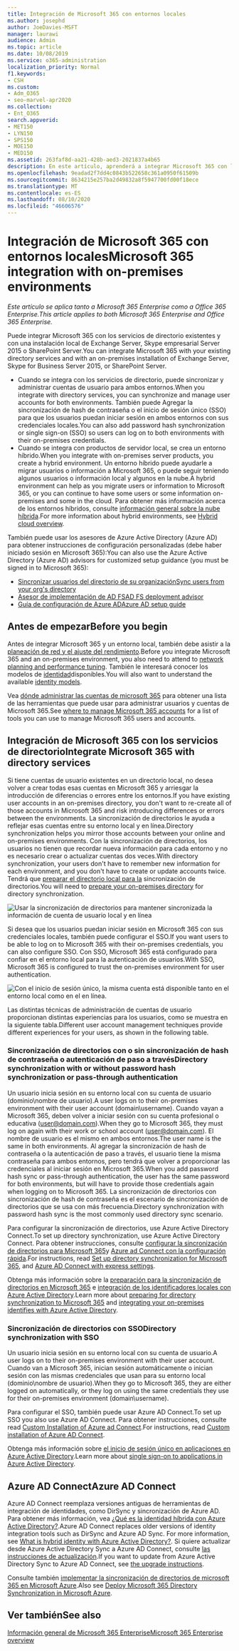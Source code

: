 ```yaml
---
title: Integración de Microsoft 365 con entornos locales
ms.author: josephd
author: JoeDavies-MSFT
manager: laurawi
audience: Admin
ms.topic: article
ms.date: 10/08/2019
ms.service: o365-administration
localization_priority: Normal
f1.keywords:
- CSH
ms.custom:
- Adm_O365
- seo-marvel-apr2020
ms.collection:
- Ent_O365
search.appverid:
- MET150
- LYN150
- SPS150
- MOE150
- MED150
ms.assetid: 263faf8d-aa21-428b-aed3-2021837a4b65
description: En este artículo, aprenderá a integrar Microsoft 365 con los servicios de directorio y los entornos locales existentes.
ms.openlocfilehash: 9eadad2f7dd4c0843b522658c361a0950f61509b
ms.sourcegitcommit: 8634215e257ba2d49832a8f5947700fd00f18ece
ms.translationtype: MT
ms.contentlocale: es-ES
ms.lasthandoff: 08/10/2020
ms.locfileid: "46606576"
---
```

# <a name="microsoft-365-integration-with-on-premises-environments"></a><span data-ttu-id="d40cc-103">Integración de Microsoft 365 con entornos locales</span><span class="sxs-lookup"><span data-stu-id="d40cc-103">Microsoft 365 integration with on-premises environments</span></span>

<span data-ttu-id="d40cc-104">*Este artículo se aplica tanto a Microsoft 365 Enterprise como a Office 365 Enterprise.*</span><span class="sxs-lookup"><span data-stu-id="d40cc-104">*This article applies to both Microsoft 365 Enterprise and Office 365 Enterprise.*</span></span>

<span data-ttu-id="d40cc-105">Puede integrar Microsoft 365 con los servicios de directorio existentes y con una instalación local de Exchange Server, Skype empresarial Server 2015 o SharePoint Server.</span><span class="sxs-lookup"><span data-stu-id="d40cc-105">You can integrate Microsoft 365 with your existing directory services and with an on-premises installation of Exchange Server, Skype for Business Server 2015, or SharePoint Server.</span></span>
  
 - <span data-ttu-id="d40cc-106">Cuando se integra con los servicios de directorio, puede sincronizar y administrar cuentas de usuario para ambos entornos.</span><span class="sxs-lookup"><span data-stu-id="d40cc-106">When you integrate with directory services, you can synchronize and manage user accounts for both environments.</span></span> <span data-ttu-id="d40cc-107">También puede Agregar la sincronización de hash de contraseña o el inicio de sesión único (SSO) para que los usuarios puedan iniciar sesión en ambos entornos con sus credenciales locales.</span><span class="sxs-lookup"><span data-stu-id="d40cc-107">You can also add password hash synchronization or single sign-on (SSO) so users can log on to both environments with their on-premises credentials.</span></span>
 - <span data-ttu-id="d40cc-108">Cuando se integra con productos de servidor local, se crea un entorno híbrido.</span><span class="sxs-lookup"><span data-stu-id="d40cc-108">When you integrate with on-premises server products, you create a hybrid environment.</span></span> <span data-ttu-id="d40cc-109">Un entorno híbrido puede ayudarle a migrar usuarios o información a Microsoft 365, o puede seguir teniendo algunos usuarios o información local y algunos en la nube.</span><span class="sxs-lookup"><span data-stu-id="d40cc-109">A hybrid environment can help as you migrate users or information to Microsoft 365, or you can continue to have some users or some information on-premises and some in the cloud.</span></span> <span data-ttu-id="d40cc-110">Para obtener más información acerca de los entornos híbridos, consulte [información general sobre la nube híbrida](https://docs.microsoft.com/Office365/Enterprise/hybrid-cloud-overview).</span><span class="sxs-lookup"><span data-stu-id="d40cc-110">For more information about hybrid environments, see [Hybrid cloud overview](https://docs.microsoft.com/Office365/Enterprise/hybrid-cloud-overview).</span></span>

<span data-ttu-id="d40cc-111">También puede usar los asesores de Azure Active Directory (Azure AD) para obtener instrucciones de configuración personalizadas (debe haber iniciado sesión en Microsoft 365):</span><span class="sxs-lookup"><span data-stu-id="d40cc-111">You can also use the Azure Active Directory (Azure AD) advisors for customized setup guidance (you must be signed in to Microsoft 365):</span></span>

- [<span data-ttu-id="d40cc-112">Sincronizar usuarios del directorio de su organización</span><span class="sxs-lookup"><span data-stu-id="d40cc-112">Sync users from your org's directory</span></span>](https://aka.ms/aadconnectpwsync)
- [<span data-ttu-id="d40cc-113">Asesor de implementación de AD FS</span><span class="sxs-lookup"><span data-stu-id="d40cc-113">AD FS deployment advisor</span></span>](https://aka.ms/adfsguidance)
- [<span data-ttu-id="d40cc-114">Guía de configuración de Azure AD</span><span class="sxs-lookup"><span data-stu-id="d40cc-114">Azure AD setup guide</span></span>](https://aka.ms/aadpguidance)
   
## <a name="before-you-begin"></a><span data-ttu-id="d40cc-115">Antes de empezar</span><span class="sxs-lookup"><span data-stu-id="d40cc-115">Before you begin</span></span>

<span data-ttu-id="d40cc-116">Antes de integrar Microsoft 365 y un entorno local, también debe asistir a la [planeación de red y el ajuste del rendimiento](network-planning-and-performance.md).</span><span class="sxs-lookup"><span data-stu-id="d40cc-116">Before you integrate Microsoft 365 and an on-premises environment, you also need to attend to [network planning and performance tuning](network-planning-and-performance.md).</span></span> <span data-ttu-id="d40cc-117">También le interesará conocer los modelos de [identidad](about-office-365-identity.md)disponibles.</span><span class="sxs-lookup"><span data-stu-id="d40cc-117">You will also want to understand the available [identity models](about-office-365-identity.md).</span></span> 

<span data-ttu-id="d40cc-118">Vea [dónde administrar las cuentas de microsoft 365](manage-office-365-accounts.md) para obtener una lista de las herramientas que puede usar para administrar usuarios y cuentas de Microsoft 365.</span><span class="sxs-lookup"><span data-stu-id="d40cc-118">See [where to manage Microsoft 365 accounts](manage-office-365-accounts.md) for a list of tools you can use to manage Microsoft 365 users and accounts.</span></span> 
  
## <a name="integrate-microsoft-365-with-directory-services"></a><span data-ttu-id="d40cc-119">Integración de Microsoft 365 con los servicios de directorio</span><span class="sxs-lookup"><span data-stu-id="d40cc-119">Integrate Microsoft 365 with directory services</span></span>
<span data-ttu-id="d40cc-120">Si tiene cuentas de usuario existentes en un directorio local, no desea volver a crear todas esas cuentas en Microsoft 365 y arriesgar la introducción de diferencias o errores entre los entornos.</span><span class="sxs-lookup"><span data-stu-id="d40cc-120">If you have existing user accounts in an on-premises directory, you don't want to re-create all of those accounts in Microsoft 365 and risk introducing differences or errors between the environments.</span></span> <span data-ttu-id="d40cc-121">La sincronización de directorios le ayuda a reflejar esas cuentas entre su entorno local y en línea.</span><span class="sxs-lookup"><span data-stu-id="d40cc-121">Directory synchronization helps you mirror those accounts between your online and on-premises environments.</span></span> <span data-ttu-id="d40cc-122">Con la sincronización de directorios, los usuarios no tienen que recordar nueva información para cada entorno y no es necesario crear o actualizar cuentas dos veces.</span><span class="sxs-lookup"><span data-stu-id="d40cc-122">With directory synchronization, your users don't have to remember new information for each environment, and you don't have to create or update accounts twice.</span></span> <span data-ttu-id="d40cc-123">Tendrá que [preparar el directorio local para la](prepare-for-directory-synchronization.md) sincronización de directorios.</span><span class="sxs-lookup"><span data-stu-id="d40cc-123">You will need to [prepare your on-premises directory](prepare-for-directory-synchronization.md) for directory synchronization.</span></span>
  
![Usar la sincronización de directorios para mantener sincronizada la información de cuenta de usuario local y en línea](media/a64af0d0-9be6-46b1-8727-277e683abf5e.png)
  
<span data-ttu-id="d40cc-125">Si desea que los usuarios puedan iniciar sesión en Microsoft 365 con sus credenciales locales, también puede configurar el SSO.</span><span class="sxs-lookup"><span data-stu-id="d40cc-125">If you want users to be able to log on to Microsoft 365 with their on-premises credentials, you can also configure SSO.</span></span> <span data-ttu-id="d40cc-126">Con SSO, Microsoft 365 está configurado para confiar en el entorno local para la autenticación de usuarios.</span><span class="sxs-lookup"><span data-stu-id="d40cc-126">With SSO, Microsoft 365 is configured to trust the on-premises environment for user authentication.</span></span>
  
![Con el inicio de sesión único, la misma cuenta está disponible tanto en el entorno local como en el en línea.](media/d76235f2-8a53-405e-b8ef-dfa4cfc208b8.png)
  
<span data-ttu-id="d40cc-128">Las distintas técnicas de administración de cuentas de usuario proporcionan distintas experiencias para los usuarios, como se muestra en la siguiente tabla.</span><span class="sxs-lookup"><span data-stu-id="d40cc-128">Different user account management techniques provide different experiences for your users, as shown in the following table.</span></span>
 
### <a name="directory-synchronization-with-or-without-password-hash-synchronization-or-pass-through-authentication"></a><span data-ttu-id="d40cc-129">Sincronización de directorios con o sin sincronización de hash de contraseña o autenticación de paso a través</span><span class="sxs-lookup"><span data-stu-id="d40cc-129">Directory synchronization with or without password hash synchronization or pass-through authentication</span></span>

<span data-ttu-id="d40cc-130">Un usuario inicia sesión en su entorno local con su cuenta de usuario (dominio\nombre de usuario).</span><span class="sxs-lookup"><span data-stu-id="d40cc-130">A user logs on to their on-premises environment with their user account (domain\username).</span></span> <span data-ttu-id="d40cc-131">Cuando vayan a Microsoft 365, deben volver a iniciar sesión con su cuenta profesional o educativa (user@domain.com).</span><span class="sxs-lookup"><span data-stu-id="d40cc-131">When they go to Microsoft 365, they must log on again with their work or school account (user@domain.com).</span></span> <span data-ttu-id="d40cc-132">El nombre de usuario es el mismo en ambos entornos.</span><span class="sxs-lookup"><span data-stu-id="d40cc-132">The user name is the same in both environments.</span></span> <span data-ttu-id="d40cc-133">Al agregar la sincronización de hash de contraseña o la autenticación de paso a través, el usuario tiene la misma contraseña para ambos entornos, pero tendrá que volver a proporcionar las credenciales al iniciar sesión en Microsoft 365.</span><span class="sxs-lookup"><span data-stu-id="d40cc-133">When you add password hash sync or pass-through authentication, the user has the same password for both environments, but will have to provide those credentials again when logging on to Microsoft 365.</span></span> <span data-ttu-id="d40cc-134">La sincronización de directorios con sincronización de hash de contraseña es el escenario de sincronización de directorios que se usa con más frecuencia.</span><span class="sxs-lookup"><span data-stu-id="d40cc-134">Directory synchronization with password hash sync is the most commonly used directory sync scenario.</span></span>

<span data-ttu-id="d40cc-135">Para configurar la sincronización de directorios, use Azure Active Directory Connect.</span><span class="sxs-lookup"><span data-stu-id="d40cc-135">To set up directory synchronization, use Azure Active Directory Connect.</span></span> <span data-ttu-id="d40cc-136">Para obtener instrucciones, consulte [configurar la sincronización de directorios para Microsoft 365](set-up-directory-synchronization.md)y [Azure ad Connect con la configuración rápida](https://go.microsoft.com/fwlink/p/?LinkId=698537).</span><span class="sxs-lookup"><span data-stu-id="d40cc-136">For instructions, read [Set up directory synchronization for Microsoft 365](set-up-directory-synchronization.md), and [Azure AD Connect with express settings](https://go.microsoft.com/fwlink/p/?LinkId=698537).</span></span>

<span data-ttu-id="d40cc-137">Obtenga más información sobre la [preparación para la sincronización de directorios en Microsoft 365](prepare-for-directory-synchronization.md) e [integración de los identificadores locales con Azure Active Directory](https://go.microsoft.com/fwlink/?LinkId=518101).</span><span class="sxs-lookup"><span data-stu-id="d40cc-137">Learn more about [preparing for directory synchronization to Microsoft 365](prepare-for-directory-synchronization.md) and [integrating your on-premises identifies with Azure Active Directory](https://go.microsoft.com/fwlink/?LinkId=518101).</span></span>

### <a name="directory-synchronization-with-sso"></a><span data-ttu-id="d40cc-138">Sincronización de directorios con SSO</span><span class="sxs-lookup"><span data-stu-id="d40cc-138">Directory synchronization with SSO</span></span>

<span data-ttu-id="d40cc-139">Un usuario inicia sesión en su entorno local con su cuenta de usuario.</span><span class="sxs-lookup"><span data-stu-id="d40cc-139">A user logs on to their on-premises environment with their user account.</span></span> <span data-ttu-id="d40cc-140">Cuando van a Microsoft 365, inician sesión automáticamente o inician sesión con las mismas credenciales que usan para su entorno local (dominio\nombre de usuario).</span><span class="sxs-lookup"><span data-stu-id="d40cc-140">When they go to Microsoft 365, they are either logged on automatically, or they log on using the same credentials they use for their on-premises environment (domain\username).</span></span>

<span data-ttu-id="d40cc-141">Para configurar el SSO, también puede usar Azure AD Connect.</span><span class="sxs-lookup"><span data-stu-id="d40cc-141">To set up SSO you also use Azure AD Connect.</span></span> <span data-ttu-id="d40cc-142">Para obtener instrucciones, consulte read [Custom Installation of Azure ad Connect](https://go.microsoft.com/fwlink/p/?LinkID=698430).</span><span class="sxs-lookup"><span data-stu-id="d40cc-142">For instructions, read [Custom installation of Azure AD Connect](https://go.microsoft.com/fwlink/p/?LinkID=698430).</span></span>

<span data-ttu-id="d40cc-143">Obtenga más información sobre [el inicio de sesión único en aplicaciones en Azure Active Directory](https://go.microsoft.com/fwlink/p/?LinkId=698604).</span><span class="sxs-lookup"><span data-stu-id="d40cc-143">Learn more about [single sign-on to applications in Azure Active Directory](https://go.microsoft.com/fwlink/p/?LinkId=698604).</span></span>

## <a name="azure-ad-connect"></a><span data-ttu-id="d40cc-144">Azure AD Connect</span><span class="sxs-lookup"><span data-stu-id="d40cc-144">Azure AD Connect</span></span>

<span data-ttu-id="d40cc-145">Azure AD Connect reemplaza versiones antiguas de herramientas de integración de identidades, como DirSync y sincronización de Azure AD. Para obtener más información, vea [¿Qué es la identidad híbrida con Azure Active Directory?](https://go.microsoft.com/fwlink/p/?LinkId=527969).</span><span class="sxs-lookup"><span data-stu-id="d40cc-145">Azure AD Connect replaces older versions of identity integration tools such as DirSync and Azure AD Sync. For more information, see [What is hybrid identity with Azure Active Directory?](https://go.microsoft.com/fwlink/p/?LinkId=527969).</span></span> <span data-ttu-id="d40cc-146">Si quiere actualizar desde Azure Active Directory Sync a Azure AD Connect, consulte [las instrucciones de actualización](https://go.microsoft.com/fwlink/p/?LinkId=733240).</span><span class="sxs-lookup"><span data-stu-id="d40cc-146">If you want to update from Azure Active Directory Sync to Azure AD Connect, see [the upgrade instructions](https://go.microsoft.com/fwlink/p/?LinkId=733240).</span></span> 

<span data-ttu-id="d40cc-147">Consulte también [implementar la sincronización de directorios de microsoft 365 en Microsoft Azure](https://go.microsoft.com/fwlink/?LinkId=517887).</span><span class="sxs-lookup"><span data-stu-id="d40cc-147">Also see [Deploy Microsoft 365 Directory Synchronization in Microsoft Azure](https://go.microsoft.com/fwlink/?LinkId=517887).</span></span>

## <a name="see-also"></a><span data-ttu-id="d40cc-148">Ver también</span><span class="sxs-lookup"><span data-stu-id="d40cc-148">See also</span></span>

[<span data-ttu-id="d40cc-149">Información general de Microsoft 365 Enterprise</span><span class="sxs-lookup"><span data-stu-id="d40cc-149">Microsoft 365 Enterprise overview</span></span>](https://docs.microsoft.com/microsoft-365/enterprise/microsoft-365-overview)
